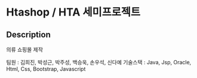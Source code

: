 # Htashop / HTA 세미프로젝트
## Description
의류 쇼핑몰 제작

팀원 : 김희진, 박성근, 박주성, 백승욱, 손우석, 신다예
기술스택 : Java, Jsp, Oracle, Html, Css, Bootstrap, Javascript
